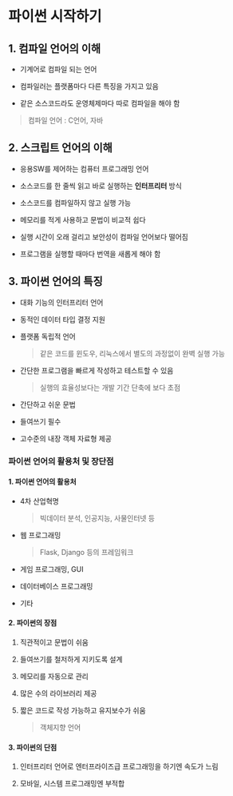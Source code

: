 # 파이썬 시작하기

## 1. 컴파일 언어의 이해

- 기계어로 컴파일 되는 언어

- 컴파일러는 플랫폼마다 다른 특징을 가지고 있음
- 같은 소스코드라도 운영체제마다 따로 컴파일을 해야 함
> 컴파일 언어 : C언어, 자바

## 2. 스크립트 언어의 이해

- 응용SW를 제어하는 컴퓨터 프로그래밍 언어

- 소스코드를 한 줄씩 읽고 바로 실행하는 **인터프리터** 방식
- 소스코드를 컴파일하지 않고 실행 가능
- 메모리를 적게 사용하고 문법이 비교적 쉽다
- 실행 시간이 오래 걸리고 보안성이 컴파일 언어보다 떨어짐
- 프로그램을 실행할 때마다 번역을 새롭게 해야 함

## 3. 파이썬 언어의 특징

- 대화 기능의 인터프리터 언어

- 동적인 데이터 타입 결정 지원
- 플랫폼 독립적 언어
    > 같은 코드를 윈도우, 리눅스에서 별도의 과정없이 완벽 실행 가능
- 간단한 프로그램을 빠르게 작성하고 테스트할 수 있음
    > 실행의 효율성보다는 개발 기간 단축에 보다 초점
- 간단하고 쉬운 문법
- 들여쓰기 필수
- 고수준의 내장 객체 자료형 제공

### 파이썬 언어의 활용처 및 장단점

#### 1. 파이썬 언어의 활용처

- 4차 산업혁명
    > 빅데이터 분석, 인공지능, 사물인터넷 등

- 웹 프로그래밍
    > Flask, Django 등의 프레임워크
- 게임 프로그래밍, GUI
- 데이터베이스 프로그래밍
- 기타

#### 2. 파이썬의 장점

1. 직관적이고 문법이 쉬움

2. 들여쓰기를 철저하게 지키도록 설계
3. 메모리를 자동으로 관리
4. 많은 수의 라이브러리 제공
5. 짧은 코드로 작성 가능하고 유지보수가 쉬움
    > 객체지향 언어

#### 3. 파이썬의 단점

1. 인터프리터 언어로 엔터프라이즈급 프로그래밍을 하기엔 속도가 느림

2. 모바일, 시스템 프로그래밍엔 부적합
